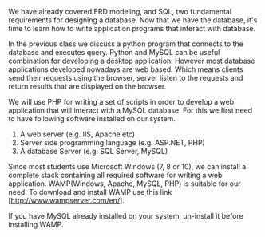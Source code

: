 We have already covered ERD modeling, and SQL, two fundamental requirements for designing a database.
Now that we have the database, it's time to learn how to write application programs that interact with database. 

In the previous class we discuss a python program that connects to the database and executes query. 
Python and MySQL can be useful combination for developing a desktop application. 
However most database applications developed nowadays are web based.
Which means clients send their requests using the browser, server listen to the requests and return results that are displayed on the browser.

We will use PHP for writing a set of scripts in order to develop a web application that will interact with a MySQL database.
For this we first need to have following software installed on our system.

1. A web server (e.g. IIS, Apache etc)
2. Server side programming language (e.g. ASP.NET, PHP)
3. A database Server (e.g. SQL Server, MySQL)

Since most students use Microsoft Windows (7, 8 or 10), we can install a complete stack containing all required software for writing a web application. 
WAMP(Windows, Apache, MySQL, PHP) is suitable for our need. 
To download and install WAMP use this link [http://www.wampserver.com/en/].

If you have MySQL already installed on your system, un-install it before installing WAMP.

  
